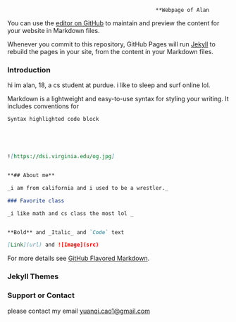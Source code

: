                                                    **Webpage of Alan

You can use the [editor on GitHub](https://github.com/kalutes/CS193_Fall18_Lab1/edit/master/index.md) to maintain and preview the content for your website in Markdown files.

Whenever you commit to this repository, GitHub Pages will run [Jekyll](https://jekyllrb.com/) to rebuild the pages in your site, from the content in your Markdown files.

### Introduction
hi im alan, 18, a cs student at purdue. i like to sleep and surf online lol.

Markdown is a lightweight and easy-to-use syntax for styling your writing. It includes conventions for

```markdown
Syntax highlighted code block





![https://dsi.virginia.edu/og.jpg]


**## About me**

_i am from california and i used to be a wrestler._

### Favorite class

_i like math and cs class the most lol _


**Bold** and _Italic_ and `Code` text

[Link](url) and ![Image](src)
```

For more details see [GitHub Flavored Markdown](https://guides.github.com/features/mastering-markdown/).

### Jekyll Themes

### Support or Contact
please contact my email yuanqi.cao1@gmail.com
